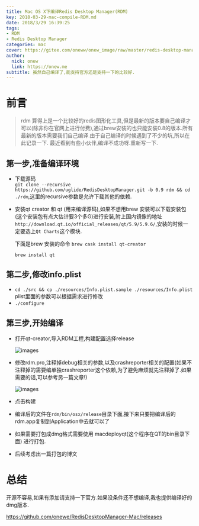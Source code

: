 ```yaml
---
title: Mac OS X下编译Redis Desktop Manager(RDM)
key: 2018-03-29-mac-compile-RDM.md
date: 2018/3/29 16:39:25
tags:
- RDM
- Redis Desktop Manager
categories: mac
cover: https://gitee.com/oneww/onew_image/raw/master/redis-desktop-manager-cover.jpg
author: 
  nick: onew
  link: https://onew.me
subtitle: 虽然自己编译了,能支持官方还是支持一下的比较好.
---
```


# 前言

> rdm 算得上是一个比较好的redis图形化工具,但是最新的版本要自己编译才可以(除非你在官网上进行付费),通过brew安装的也只能安装0.8的版本.所有最新的版本需要我们自己编译.由于自己编译的时候遇到了不少的坑,所以在此记录一下. 最近看到有些小伙伴,编译不成功呀.重新写一下.

## 第一步,准备编译环境
- 下载源码  
  `git clone --recursive https://github.com/uglide/RedisDesktopManager.git -b 0.9 rdm && cd ./rdm`,这里的recursive参数是允许下载其他的依赖.

- 安装qt creator 和 qt (用来编译源码),如果不想用brew 安装可以下载安装包(这个安装包有点大估计要3个多G)进行安装,附上国内镜像的地址`http://download.qt.io/official_releases/qt/5.9/5.9.6/`,安装的时候一定要选上`Qt Charts`这个模块.

  下面是brew 安装的命令 
  `brew cask install qt-creator`

  `brew install qt`

## 第二步,修改info.plist
- `cd ./src && cp ./resources/Info.plist.sample ./resources/Info.plist`  plist里面的参数可以根据需求进行修改
- `./configure`

## 第三步,开始编译
- 打开qt-creator,导入RDM工程,构建配置选择release

  ![images](https://gitee.com/oneww/onew_image/raw/master/mac_rdm_build.png)

- 修改rdm.pro,注释掉debug相关的参数,以及crashreporter相关的配置(如果不注释掉的需要编单独crashreporter这个依赖,为了避免麻烦就先注释掉了.如果需要的话,可以参考另一篇文章!)

  ![images](https://gitee.com/oneww/onew_image/raw/master/mac_rdm_pro.png)

- 点击构建

- 编译后的文件在`rdm/bin/osx/release`目录下面,接下来只要把编译后的rdm.app复制到Application中去就可以了

- 如果需要打包成dmg格式需要使用 macdeployqt(这个程序在QT的bin目录下面) 进行打包.

- 后续考虑出一篇打包的博文

# 总结

开源不容易,如果有添加请支持一下官方.如果没条件还不想编译,我也提供编译好的dmg版本.

https://github.com/onewe/RedisDesktopManager-Mac/releases
